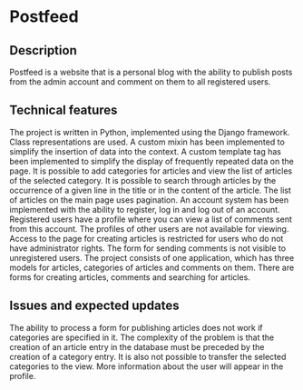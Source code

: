 # Postfeed

## Description

Postfeed is a website that is a personal blog with the ability to publish posts from the admin account and comment on them to all registered users.
## Technical features

The project is written in Python, implemented using the Django framework. Class representations are used. A custom mixin has been implemented to simplify the insertion of data into the context. A custom template tag has been implemented to simplify the display of frequently repeated data on the page. It is possible to add categories for articles and view the list of articles of the selected category. It is possible to search through articles by the occurrence of a given line in the title or in the content of the article. The list of articles on the main page uses pagination. An account system has been implemented with the ability to register, log in and log out of an account. Registered users have a profile where you can view a list of comments sent from this account. The profiles of other users are not available for viewing. Access to the page for creating articles is restricted for users who do not have administrator rights. The form for sending comments is not visible to unregistered users.
The project consists of one application, which has three models for articles, categories of articles and comments on them. There are forms for creating articles, comments and searching for articles.
## Issues and expected updates

The ability to process a form for publishing articles does not work if categories are specified in it. The complexity of the problem is that the creation of an article entry in the database must be preceded by the creation of a category entry. It is also not possible to transfer the selected categories to the view.
More information about the user will appear in the profile.

